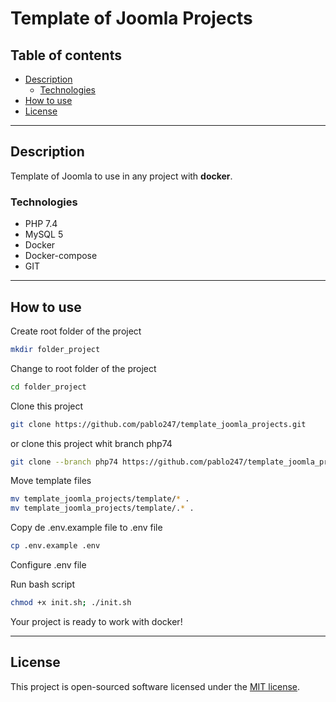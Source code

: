 # Template of Joomla Projects

## Table of contents

- [Description](#description)
	- [Technologies](#technologies)
- [How to use](#how-to-use)
- [License](#license)

---

## Description
Template of Joomla to use in any project with **docker**.

### Technologies
- PHP 7.4
- MySQL 5
- Docker
- Docker-compose
- GIT

---

## How to use

Create root folder of the project
```sh
mkdir folder_project
```

Change to root folder of the project
```sh
cd folder_project
```

Clone this project
```sh
git clone https://github.com/pablo247/template_joomla_projects.git
```

or clone this project whit branch php74
```sh
git clone --branch php74 https://github.com/pablo247/template_joomla_projects.git
```

Move template files
```sh
mv template_joomla_projects/template/* .
mv template_joomla_projects/template/.* .
```

Copy de .env.example file to .env file
```sh
cp .env.example .env
```

Configure .env file

Run bash script
```sh
chmod +x init.sh; ./init.sh
```

Your project is ready to work with docker!

---

## License

This project is open-sourced software licensed under the [MIT license](LICENSE).
